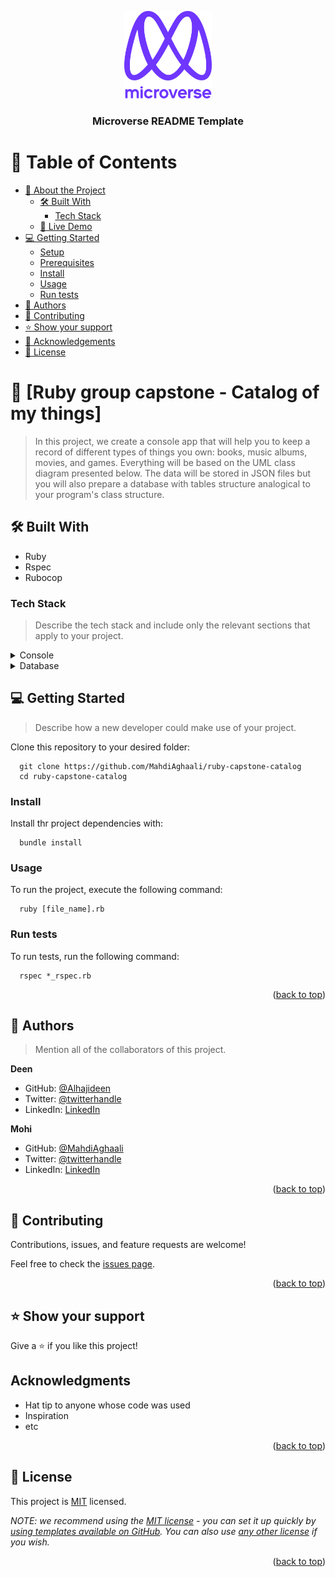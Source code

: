 <a name="readme-top"></a>

<!--
HOW TO USE:
This is an example of how you may give instructions on setting up your project locally.

Modify this file to match your project and remove sections that don't apply.

REQUIRED SECTIONS:
- Table of Contents
- About the Project
  - Built With
  - Live Demo
- Getting Started
- Authors
- Future Features
- Contributing
- Show your support
- Acknowledgements
- License

After you're finished please remove all the comments and instructions!
-->

<div align="center">
  <!-- You are encouraged to replace this logo with your own! Otherwise you can also remove it. -->
  <img src="murple_logo.png" alt="logo" width="140"  height="auto" />
  <br/>

  <h3><b>Microverse README Template</b></h3>

</div>

<!-- TABLE OF CONTENTS -->

# 📗 Table of Contents

- [📖 About the Project](#about-project)
  - [🛠 Built With](#built-with)
    - [Tech Stack](#tech-stack)
  - [🚀 Live Demo](#live-demo)
- [💻 Getting Started](#getting-started)
  - [Setup](#setup)
  - [Prerequisites](#prerequisites)
  - [Install](#install)
  - [Usage](#usage)
  - [Run tests](#run-tests)
- [👥 Authors](#authors)
- [🤝 Contributing](#contributing)
- [⭐️ Show your support](#support)
- [🙏 Acknowledgements](#acknowledgements)
- [📝 License](#license)

<!-- PROJECT DESCRIPTION -->

# 📖 [Ruby group capstone - Catalog of my things] <a name="about-project"></a>

> In this project, we create a console app that will help you to keep a record of different types of things you own: books, music albums, movies, and games. Everything will be based on the UML class diagram presented below. The data will be stored in JSON files but you will also prepare a database with tables structure analogical to your program's class structure.

## 🛠 Built With <a name="built-with"></a>

- Ruby
- Rspec
- Rubocop

### Tech Stack <a name="tech-stack"></a>

> Describe the tech stack and include only the relevant sections that apply to your project.

<details>
  <summary>Console</summary>
  <ul>
    <li><a href="https://expressjs.com/">Ruby</a></li>
  </ul>
</details>

<details>
<summary>Database</summary>
  <ul>
    <li><a href="https://www.postgresql.org/">PostgreSQL</a></li>
  </ul>
</details>

<!-- GETTING STARTED -->

## 💻 Getting Started <a name="getting-started"></a>

> Describe how a new developer could make use of your project.

Clone this repository to your desired folder:

```
  git clone https://github.com/MahdiAghaali/ruby-capstone-catalog
  cd ruby-capstone-catalog
```

### Install

Install thr project dependencies with:

```
  bundle install
```

### Usage <a name="usage"></a>

To run the project, execute the following command:

```
  ruby [file_name].rb
```

### Run tests

To run tests, run the following command:

```
  rspec *_rspec.rb
```

<p align="right">(<a href="#readme-top">back to top</a>)</p>

<!-- AUTHORS -->

## 👥 Authors <a name="authors"></a>

> Mention all of the collaborators of this project.

**Deen**

- GitHub: [@Alhajideen](https://github.com/Alhajideen)
- Twitter: [@twitterhandle](https://twitter.com/Alhaji_deen1)
- LinkedIn: [LinkedIn](https://linkedin.com/in/nurudeen-salifu-776753244)

**Mohi**

- GitHub: [@MahdiAghaali](https://github.com/MahdiAghaali)
- Twitter: [@twitterhandle](https://twitter.com/)
- LinkedIn: [LinkedIn](https://www.linkedin.com/in/mahdi-aghaali/)

<p align="right">(<a href="#readme-top">back to top</a>)</p>

<!-- CONTRIBUTING -->

## 🤝 Contributing <a name="contributing"></a>

Contributions, issues, and feature requests are welcome!

Feel free to check the [issues page](https://github.com/MahdiAghaali/ruby-capstone-catalog/issues).

<p align="right">(<a href="#readme-top">back to top</a>)</p>

<!-- SUPPORT -->

## ⭐️ Show your support <a name="support"></a>

Give a ⭐️ if you like this project!

## Acknowledgments

- Hat tip to anyone whose code was used
- Inspiration
- etc
<p align="right">(<a href="#readme-top">back to top</a>)</p>

<!-- LICENSE -->

## 📝 License <a name="license"></a>

This project is [MIT](https://github.com/MahdiAghaali/ruby-capstone-catalog/blob/dev/MIT.md) licensed.

_NOTE: we recommend using the [MIT license](https://choosealicense.com/licenses/mit/) - you can set it up quickly by [using templates available on GitHub](https://docs.github.com/en/communities/setting-up-your-project-for-healthy-contributions/adding-a-license-to-a-repository). You can also use [any other license](https://choosealicense.com/licenses/) if you wish._

<p align="right">(<a href="#readme-top">back to top</a>)</p>
